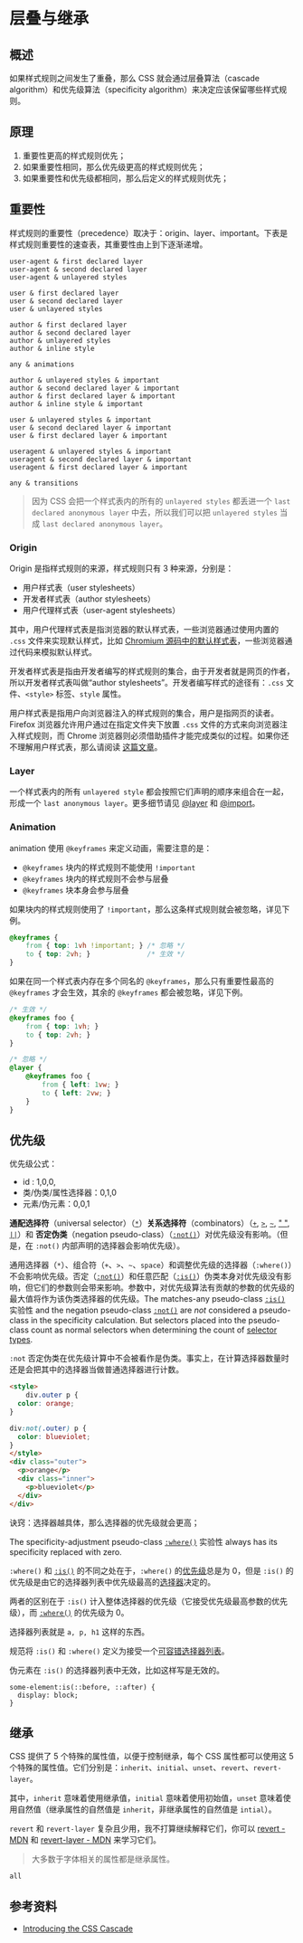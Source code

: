 # 层叠与继承

## 概述

如果样式规则之间发生了重叠，那么 CSS 就会通过层叠算法（cascade algorithm）和优先级算法（specificity algorithm）来决定应该保留哪些样式规则。

## 原理

1. 重要性更高的样式规则优先；
2. 如果重要性相同，那么优先级更高的样式规则优先；
3. 如果重要性和优先级都相同，那么后定义的样式规则优先；

## 重要性

样式规则的重要性（precedence）取决于：origin、layer、important。下表是样式规则重要性的速查表，其重要性由上到下逐渐递增。

```
user-agent & first declared layer
user-agent & second declared layer
user-agent & unlayered styles

user & first declared layer
user & second declared layer
user & unlayered styles

author & first declared layer
author & second declared layer
author & unlayered styles
author & inline style

any & animations

author & unlayered styles & important
author & second declared layer & important
author & first declared layer & important
author & inline style & important

user & unlayered styles & important
user & second declared layer & important
user & first declared layer & important

useragent & unlayered styles & important
useragent & second declared layer & important
useragent & first declared layer & important

any & transitions
```

> 因为 CSS 会把一个样式表内的所有的 `unlayered styles` 都丢进一个 `last declared anonymous layer` 中去，所以我们可以把 `unlayered styles` 当成 `last declared anonymous layer`。

### Origin

Origin 是指样式规则的来源，样式规则只有 3 种来源，分别是：

- 用户样式表（user stylesheets）
- 开发者样式表（author stylesheets）
- 用户代理样式表（user-agent stylesheets）

其中，用户代理样式表是指浏览器的默认样式表，一些浏览器通过使用内置的 `.css` 文件来实现默认样式，比如 [Chromium 源码中的默认样式表](https://source.chromium.org/chromium/chromium/src/+/main:third_party/blink/renderer/core/html/resources/html.css)，一些浏览器通过代码来模拟默认样式。

开发者样式表是指由开发者编写的样式规则的集合，由于开发者就是网页的作者，所以开发者样式表叫做“author stylesheets”。开发者编写样式的途径有：`.css` 文件、`<style>` 标签、`style` 属性。

用户样式表是指用户向浏览器注入的样式规则的集合，用户是指网页的读者。Firefox 浏览器允许用户通过在指定文件夹下放置 `.css` 文件的方式来向浏览器注入样式规则，而 Chrome 浏览器则必须借助插件才能完成类似的过程。如果你还不理解用户样式表，那么请阅读 [这篇文章](https://www.thoughtco.com/user-style-sheet-3469931)。

### Layer

一个样式表内的所有 `unlayered style` 都会按照它们声明的顺序来组合在一起，形成一个 `last anonymous layer`。更多细节请见 [@layer](https://developer.mozilla.org/en-US/docs/Web/CSS/@layer) 和 [@import](https://developer.mozilla.org/en-US/docs/Web/CSS/@import)。

### Animation

animation 使用 `@keyframes` 来定义动画，需要注意的是：

- `@keyframes` 块内的样式规则不能使用 `!important`
- `@keyframes` 块内的样式规则不会参与层叠
- `@keyframes` 块本身会参与层叠

如果块内的样式规则使用了 `!important`，那么这条样式规则就会被忽略，详见下例。

```css
@keyframes {
    from { top: 1vh !important; } /* 忽略 */
    to { top: 2vh; }              /* 生效 */
}
```

如果在同一个样式表内存在多个同名的 `@keyframes`，那么只有重要性最高的 `@keyframes` 才会生效，其余的 `@keyframes` 都会被忽略，详见下例。

```css
/* 生效 */
@keyframes foo {
    from { top: 1vh; }
    to { top: 2vh; }
}

/* 忽略 */
@layer {
    @keyframes foo {
        from { left: 1vw; }
        to { left: 2vw; }
    }
}
```

## 优先级

优先级公式：

- id : 1,0,0,
- 类/伪类/属性选择器：0,1,0
- 元素/伪元素：0,0,1

**通配选择符**（universal selector）（[`*`](https://developer.mozilla.org/zh-CN/docs/Web/CSS/Universal_selectors)）**关系选择符**（combinators）（[`+`](https://developer.mozilla.org/zh-CN/docs/Web/CSS/Adjacent_sibling_combinator), [`>`](https://developer.mozilla.org/zh-CN/docs/Web/CSS/Child_combinator), [`~`](https://developer.mozilla.org/zh-CN/docs/Web/CSS/General_sibling_combinator), [" "](https://developer.mozilla.org/zh-CN/docs/Web/CSS/Descendant_combinator), [`||`](https://developer.mozilla.org/zh-CN/docs/Web/CSS/Column_combinator)）和 **否定伪类**（negation pseudo-class）（[`:not()`](https://developer.mozilla.org/zh-CN/docs/Web/CSS/:not)）对优先级没有影响。（但是，在 `:not()` 内部声明的选择器会影响优先级）。

通用选择器（`*`）、组合符（`+`、`>`、`~`、`space`）和调整优先级的选择器（`:where()`）不会影响优先级。否定（[`:not()`](https://developer.mozilla.org/zh-CN/docs/Web/CSS/:not)）和任意匹配（[`:is()`](https://developer.mozilla.org/zh-CN/docs/Web/CSS/:is)）伪类本身对优先级没有影响，但它们的参数则会带来影响。参数中，对优先级算法有贡献的参数的优先级的最大值将作为该伪类选择器的优先级。The matches-any pseudo-class [`:is()`](https://developer.mozilla.org/zh-CN/docs/Web/CSS/:is) 实验性 and the negation pseudo-class [`:not()`](https://developer.mozilla.org/zh-CN/docs/Web/CSS/:not) are *not* considered a pseudo-class in the specificity calculation. But selectors placed into the pseudo-class count as normal selectors when determining the count of [selector types](https://developer.mozilla.org/zh-CN/docs/Web/CSS/Specificity#Selector_Types).

`:not` 否定伪类在优先级计算中不会被看作是伪类。事实上，在计算选择器数量时还是会把其中的选择器当做普通选择器进行计数。

```html
<style>
    div.outer p {
  color: orange;
}

div:not(.outer) p {
  color: blueviolet;
}
</style>
<div class="outer">
  <p>orange</p>
  <div class="inner">
    <p>blueviolet</p>
  </div>
</div>
```

诀窍：选择器越具体，那么选择器的优先级就会更高；

The specificity-adjustment pseudo-class [`:where()`](https://developer.mozilla.org/zh-CN/docs/Web/CSS/:where) 实验性 always has its specificity replaced with zero.

`:where()` 和 [`:is()`](https://developer.mozilla.org/zh-CN/docs/Web/CSS/:is) 的不同之处在于，`:where()` 的[优先级](https://developer.mozilla.org/zh-CN/docs/Web/CSS/Specificity)总是为 0，但是 `:is()` 的优先级是由它的选择器列表中优先级最高的[选择器](https://developer.mozilla.org/zh-CN/docs/Glossary/CSS_Selector)决定的。

两者的区别在于 `:is()` 计入整体选择器的优先级（它接受优先级最高参数的优先级），而 [`:where()`](https://developer.mozilla.org/zh-CN/docs/Web/CSS/:where) 的优先级为 0。

选择器列表就是 `a, p, h1` 这样的东西。

规范将 `:is()` 和 `:where()` 定义为接受一个[可容错选择器列表](https://drafts.csswg.org/selectors-4/#typedef-forgiving-selector-list)。

伪元素在 `:is()` 的选择器列表中无效，比如这样写是无效的。

```
some-element:is(::before, ::after) {
  display: block;
}
```



## 继承

CSS 提供了 5 个特殊的属性值，以便于控制继承，每个 CSS 属性都可以使用这 5 个特殊的属性值。它们分别是：`inherit`、`initial`、`unset`、`revert`、`revert-layer`。

其中，`inherit` 意味着使用继承值，`initial` 意味着使用初始值，`unset` 意味着使用自然值（继承属性的自然值是 `inherit`，非继承属性的自然值是 `intial`）。

`revert` 和 `revert-layer` 复杂且少用，我不打算继续解释它们，你可以 [revert - MDN](https://developer.mozilla.org/en-US/docs/Web/CSS/revert) 和 [revert-layer - MDN](https://developer.mozilla.org/en-US/docs/Web/CSS/revert-layer) 来学习它们。

> 大多数于字体相关的属性都是继承属性。





`all` 

## 参考资料

- [Introducing the CSS Cascade](https://developer.mozilla.org/en-US/docs/Web/CSS/Cascade#which_css_entities_participate_in_the_cascade)
